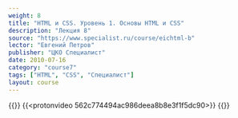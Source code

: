 ```yaml
---
weight: 8
title: "HTML и CSS. Уровень 1. Основы HTML и CSS"
description: "Лекция 8"
source: "https://www.specialist.ru/course/eichtml-b"
lector: "Евгений Петров"
publisher: "ЦКО Специалист"
date: 2010-07-16
category: "course7"
tags: ["HTML", "CSS", "Специалист"]
layout: course
---
```

{{<players>}}
    {{<protonvideo 562c774494ac986deea8b8e3f1f5dc90>}}
{{</players>}}
